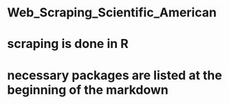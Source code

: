 # Web_Scraping_Scientific_American
# scraping is done in R
# necessary packages are listed at the beginning of the markdown
